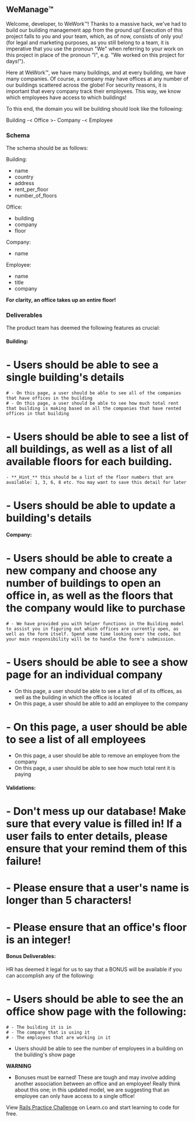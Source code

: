 ## WeManage™️

Welcome, developer, to WeWork™️! Thanks to a massive hack, we've had to build our building management app from the ground up! Execution of this project falls to you and your team, which, as of now, consists of only you! (for legal and marketing purposes, as you still belong to a team, it is imperative that you use the pronoun "We" when referring to your work on this project in place of the pronoun "I", e.g. "We worked on this project for days!").

Here at WeWork™️, we have many buildings, and at every building, we have many companies. Of course, a company may have offices at any number of our buildings scattered across the globe! For security reasons, it is important that every company track their employees. This way, we know which employees have access to which buildings!

To this end, the domain you will be building should look like the following:

Building -< Office >- Company -< Employee

### Schema

The schema should be as follows:

Building:

- name
- country
- address
- rent_per_floor
- number_of_floors

Office:

- building
- company
- floor

Company:

- name

Employee:

- name
- title
- company

**For clarity, an office takes up an entire floor!**

### Deliverables

The product team has deemed the following features as crucial:

#### Building:

# - Users should be able to see a single building's details 
	# - On this page, a user should be able to see all of the companies that have offices in the building
	# - On this page, a user should be able to see how much total rent that building is making based on all the companies that have rented offices in that building
# - Users should be able to see a list of all buildings, as well as a list of all available floors for each building.
	- **_Hint_** this should be a list of the floor numbers that are available: 1, 3, 6, 8 etc. You may want to save this detail for later
# - Users should be able to update a building's details

#### Company:

# - Users should be able to create a new company and choose any number of buildings to open an office in, as well as the floors that the company would like to purchase
	# - We have provided you with helper functions in the Building model to assist you in figuring out which offices are currently open, as well as the form itself. Spend some time looking over the code, but your main responsibility will be to handle the form's submission. 
# - Users should be able to see a show page for an individual company
 - On this page, a user should be able to see a list of all of its offices, as well as the building in which the office is located 
 - On this page, a user should be able to add an employee to the company 
# - On this page, a user should be able to see a list of all employees 
 - On this page, a user should be able to remove an employee from the company 
 - On this page, a user should be able to see how much total rent it is paying

#### Validations:

# - Don't mess up our database! Make sure that every value is filled in! If a user fails to enter details, please ensure that your remind them of this failure!
# - Please ensure that a user's name is longer than 5 characters!
# - Please ensure that an office's floor is an integer!

#### Bonus Deliverables:

HR has deemed it legal for us to say that a BONUS will be available if you can accomplish any of the following:

# - Users should be able to see the an office show page with the following: 
	# - The building it is in 
	# - The company that is using it 
	# - The employees that are working in it
- Users should be able to see the number of employees in a building on the building's show page

**WARNING**

- Bonuses must be earned! These are tough and may involve adding another association between an office and an employee! Really think about this one; in this updated model, we are suggesting that an employee can only have access to a single office!

<p class='util--hide'>View <a href='https://learn.co/lessons/rails-challenge-practice'>Rails Practice Challenge</a> on Learn.co and start learning to code for free.</p>
